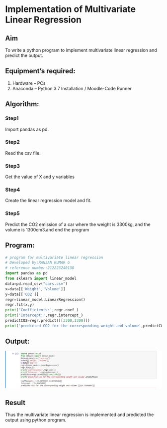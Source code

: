 # Implementation of Multivariate Linear Regression
## Aim
To write a python program to implement multivariate linear regression and predict the output.
## Equipment’s required:
1.	Hardware – PCs
2.	Anaconda – Python 3.7 Installation / Moodle-Code Runner
## Algorithm:
### Step1
Import pandas as pd.
### Step2
Read the csv file.
### Step3
Get the value of X and y variables
### Step4
Create the linear regression model and fit.
### Step5
Predict the CO2 emission of a car where the weight is 3300kg, and the volume is 1300cm3.and end the program
## Program:
```PYTHON
# program for multivariate linear regression
# Developed by:RANJAN KUMAR G
# reference number:212223240138
import pandas as pd
from sklearn import linear_model
data=pd.read_csv("cars.csv")
x=data[['Weight','Volume']]
y=data[['CO2']]
regr=linear_model.LinearRegression()
regr.fit(x,y)
print('Coefficients:',regr.coef_)
print('Intercept:',regr.intercept_)
predictCO2=regr.predict([[3300,1300]])
print('predicted CO2 for the corresponding weight and volume',predictCO2)
```
## Output:
![alt text](<Screenshot 2024-05-14 213329.png>)
## Result
Thus the multivariate linear regression is implemented and predicted the output using python program.